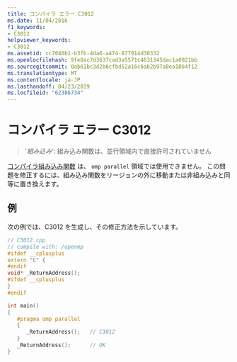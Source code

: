 ```yaml
---
title: コンパイラ エラー C3012
ms.date: 11/04/2016
f1_keywords:
- C3012
helpviewer_keywords:
- C3012
ms.assetid: cc7040b1-b3fb-4da6-a474-877914d30332
ms.openlocfilehash: 9fe0ac7d3637cad3a5571c4631345dac1a0021bb
ms.sourcegitcommit: 0ab61bc3d2b6cfbd52a16c6ab2b97a8ea1864f12
ms.translationtype: MT
ms.contentlocale: ja-JP
ms.lasthandoff: 04/23/2019
ms.locfileid: "62386734"
---
```

# <a name="compiler-error-c3012"></a>コンパイラ エラー C3012

> '*組み込み*': 組み込み関数は、並行領域内で直接許可されていません

 [コンパイラ組み込み関数](../../intrinsics/compiler-intrinsics.md) は、 `omp parallel` 領域では使用できません。 この問題を修正するには、組み込み関数をリージョンの外に移動または非組み込みと同等に置き換えます。

## <a name="example"></a>例

次の例では、C3012 を生成し、その修正方法を示しています。

```cpp
// C3012.cpp
// compile with: /openmp
#ifdef __cplusplus
extern "C" {
#endif
void* _ReturnAddress();
#ifdef __cplusplus
}
#endif

int main()
{
   #pragma omp parallel
   {
      _ReturnAddress();   // C3012
   }
   _ReturnAddress();      // OK
}
```